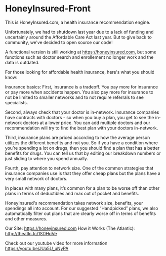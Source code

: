 # HoneyInsured-Front

This is HoneyInsured.com, a health insurance recommendation engine.

Unfortunately, we had to shutdown last year due to a lack of funding and uncertainly around the Affordable Care Act last year. But to give back to community, we've decided to open source our code!

A functional version is still working at https://honeyinsured.com, but some functions such as doctor search and enrollement no longer work and the data is outdated.

For those looking for affordable health insurance, here's what you should know:

Insurance basics: First, insurance is a tradeoff. You pay more for insurance or pay more when accidents happen. You also pay more for insurance to not be limited to smaller networks and to not require referrals to see specialists.

Second, always check that your doctor is in-network. Insurance companies have contracts with doctors - so when you buy a plan, you get to see the in-network doctors at a lower price. You can add multiple doctors and our recommendation will try to find the best plan with your doctors in-network.

Third, insurance plans are priced according to how the average person utilizes the different benefits and not you. So if you have a condition where you’re spending a lot on drugs, then you should find a plan that has a better benefits for drugs. You can tell us that by editing our breakdown numbers or just sliding to where you spend annually.

Fourth, pay attention to network size. One of the common strategies that insurance companies use is that they offer cheap plans but the plans have a very small network of doctors.

In places with many plans, it’s common for a plan to be worse off than other plans in terms of deductibles and max out of pocket and benefits.

HoneyInsured's recommendation takes network size, benefits, your spendings all into account. For our suggested “Handpicked” plans, we also automatically filter out plans that are clearly worse off in terms of benefits and other measures.

Our Site: https://honeyinsured.com How it Works (The Atlantic): http://theatln.tc/1SDHdVe

Check out our youtube video for more information https://youtu.be/JUa5U_uNyPA
